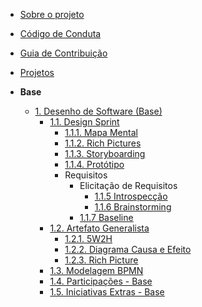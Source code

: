 <!-- docs/_sidebar.md -->

- [Sobre o projeto](/)
- [Código de Conduta](/CodigoConduta.md)
- [Guia de Contribuição](/GuiaContribuicao.md)
- [Projetos](/Projetos/Projetos.md)

- **Base**
  - [1. Desenho de Software (Base)](/Base/1.Base.md)
    - [1.1. Design Sprint](/Base/DesignSprint/1.1.DesignSprint.md)
      - [1.1.1. Mapa Mental](/Base/DesignSprint/MapaMental.md)
      - [1.1.2. Rich Pictures](/Base/DesignSprint/RichPictures.md)
      - [1.1.3. Storyboarding](/Base/DesignSprint/Storyboarding.md)
      - [1.1.4. Protótipo](/Base/DesignSprint/MapaMental.md)
      - Requisitos
        - Elicitação de Requisitos
          - [1.1.5 Introspecção](/Base/DesignSprint/Requisitos/Introspeccao.md)
          - [1.1.6 Brainstorming](/Base/DesignSprint/Requisitos/Brainstorming.md)
        - [1.1.7 Baseline](/Base/DesignSprint/Requisitos/Baseline.md)
    - [1.2. Artefato Generalista](/Base/ArtefatoGeneralista/1.2.ArtefatoGeneralista.md)
      - [1.2.1. 5W2H](/Base/ArtefatoGeneralista/5W2H.md)
      - [1.2.2. Diagrama Causa e Efeito](/Base/ArtefatoGeneralista/CausaEfeito.md)
      - [1.2.3. Rich Picture](/Base/ArtefatoGeneralista/RichPicture.md)
    - [1.3. Modelagem BPMN](/Base/ModelagemBPMN/1.3.ModelagemBPMN.md)
    - [1.4. Participações - Base](/Base/1.4.ParticipacoesBase.md)
    - [1.5. Iniciativas Extras - Base](/Base/1.5.IniciativasExtras.md)
